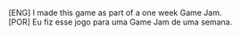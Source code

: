 [ENG] I made this game as part of a one week Game Jam.  
[POR] Eu fiz esse jogo para uma Game Jam de uma semana.
